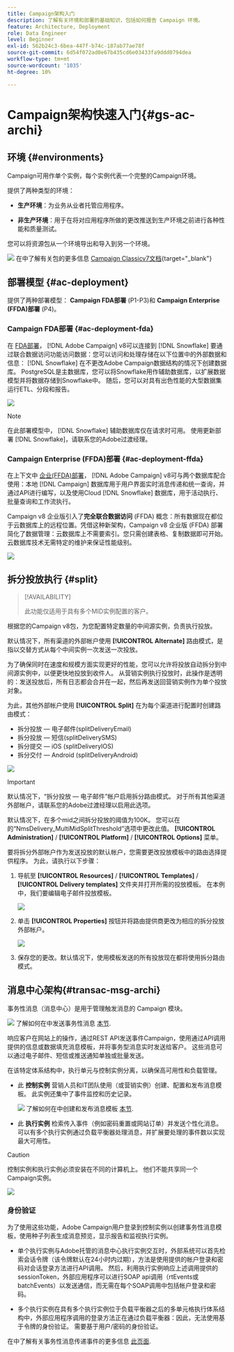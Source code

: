 ```yaml
---
title: Campaign架构入门
description: 了解有关环境和部署的基础知识，包括如何报告 Campaign 环境。
feature: Architecture, Deployment
role: Data Engineer
level: Beginner
exl-id: 562b24c3-6bea-447f-b74c-187ab77ae78f
source-git-commit: 6d54f072ad0e67b435cd6e03433fa9ddd0794dea
workflow-type: tm+mt
source-wordcount: '1035'
ht-degree: 10%

---
```


# Campaign架构快速入门{#gs-ac-archi}

## 环境 {#environments}

Campaign可用作单个实例，每个实例代表一个完整的Campaign环境。

提供了两种类型的环境：

* **生产环境**：为业务从业者托管应用程序。

* **非生产环境**：用于在将对应用程序所做的更改推送到生产环境之前进行各种性能和质量测试。

您可以将资源包从一个环境导出和导入到另一个环境。

![](../assets/do-not-localize/book.png) 在中了解有关包的更多信息 [Campaign Classicv7文档](https://experienceleague.adobe.com/docs/campaign-classic/using/getting-started/administration-basics/working-with-data-packages.html){target="_blank"}

## 部署模型 {#ac-deployment}

提供了两种部署模型： **Campaign FDA部署** (P1-P3)和 **Campaign Enterprise (FFDA)部署** (P4)。

### Campaign FDA部署 {#ac-deployment-fda}

在 [FDA部署](fda-deployment.md)， [!DNL Adobe Campaign] v8可以连接到 [!DNL Snowflake] 要通过联合数据访问功能访问数据：您可以访问和处理存储在以下位置中的外部数据和信息： [!DNL Snowflake] 在不更改Adobe Campaign数据结构的情况下创建数据库。 PostgreSQL是主数据库，您可以将Snowflake用作辅助数据库，以扩展数据模型并将数据存储到Snowflake中。 随后，您可以对具有出色性能的大型数据集运行ETL、分段和报告。


![](assets/P1-P3-architecture)

>[!NOTE]
>
>在此部署模型中， [!DNL Snowflake] 辅助数据库仅在请求时可用。 使用更新部署 [!DNL Snowflake]，请联系您的Adobe过渡经理。
>

### Campaign Enterprise (FFDA)部署 {#ac-deployment-ffda}

在上下文中 [企业(FFDA)部署](enterprise-deployment.md)， [!DNL Adobe Campaign] v8可与两个数据库配合使用：本地 [!DNL Campaign] 数据库用于用户界面实时消息传递和统一查询，并通过API进行编写，以及使用Cloud [!DNL Snowflake] 数据库，用于活动执行、批量查询和工作流执行。

Campaign v8 企业版引入了&#x200B;**完全联合数据访问** (FFDA) 概念：所有数据现在都位于云数据库上的远程位置。凭借这种新架构，Campaign v8 企业版 (FFDA) 部署简化了数据管理：云数据库上不需要索引。您只需创建表格、复制数据即可开始。云数据库技术无需特定的维护来保证性能级别。

![](assets/P4-architecture.png)


## 拆分投放执行 {#split}

>[!AVAILABILITY]
>
>此功能仅适用于具有多个MID实例配置的客户。

根据您的Campaign v8包，为您配置特定数量的中间源实例，负责执行投放。

默认情况下，所有渠道的外部帐户使用 **[!UICONTROL Alternate]** 路由模式，是指以交替方式从每个中间实例一次发送一次投放。

为了确保同时在速度和规模方面实现更好的性能，您可以允许将投放自动拆分到中间源实例中，以便更快地投放到收件人。 从营销实例执行投放时，此操作是透明的：发送投放后，所有日志都会合并在一起，然后再发送回营销实例作为单个投放对象。

为此，其他外部帐户使用 **[!UICONTROL Split]** 在为每个渠道进行配置时创建路由模式：

* 拆分投放 — 电子邮件(splitDeliveryEmail)
* 拆分投放 — 短信(splitDeliverySMS)
* 拆分提交 — iOS (splitDeliveryIOS)
* 拆分交付 — Android (splitDeliveryAndroid)

![](assets/splitted-delivery.png)

>[!IMPORTANT]
>
>默认情况下，“拆分投放 — 电子邮件”帐户启用拆分路由模式。 对于所有其他渠道外部帐户，请联系您的Adobe过渡经理以启用此选项。
>
>默认情况下，在多个mid之间拆分投放的阈值为100K。 您可以在的“NmsDelivery_MultiMidSplitThreshold”选项中更改此值。 **[!UICONTROL Administration]** / **[!UICONTROL Platform]** / **[!UICONTROL Options]** 菜单。

要将拆分外部帐户作为发送投放的默认帐户，您需要更改投放模板中的路由选择提供程序。 为此，请执行以下步骤：

1. 导航至 **[!UICONTROL Resources]** / **[!UICONTROL Templates]** / **[!UICONTROL Delivery templates]** 文件夹并打开所需的投放模板。 在本例中，我们要编辑电子邮件投放模板。

   ![](assets/split-default-list.png)

1. 单击 **[!UICONTROL Properties]** 按钮并将路由提供商更改为相应的拆分投放外部帐户。

   ![](assets/split-default-delivery.png)

1. 保存您的更改。默认情况下，使用模板发送的所有投放现在都将使用拆分路由模式。

<!--In addition, you can select split external accounts as the default routing provider for all future delivery templates. To do this, change the value of the **[!UICONTROL xtkoption NmsBroadcast_DefaultProvider]** option to the name of the split account.

![](assets/split-default-options.png) -->

## 消息中心架构{#transac-msg-archi}

事务性消息（消息中心）是用于管理触发消息的 Campaign 模块。

![](../assets/do-not-localize/glass.png) 了解如何在中发送事务性消息 [本节](../send/transactional.md).

响应客户在网站上的操作，通过REST API发送事件Campaign，使用通过API调用提供的信息或数据填充消息模板，并将事务型消息实时发送给客户。 这些消息可以通过电子邮件、短信或推送通知单独或批量发送。

在该特定体系结构中，执行单元与控制实例分离，以确保高可用性和负载管理。

* 此 **控制实例** 营销人员和IT团队使用（或营销实例）创建、配置和发布消息模板。 此实例还集中了事件监控和历史记录。

  ![](../assets/do-not-localize/glass.png) 了解如何在中创建和发布消息模板 [本节](../send/transactional.md).

* 此 **执行实例** 检索传入事件（例如密码重置或网站订单）并发送个性化消息。 可以有多个执行实例通过负载平衡器处理消息，并扩展要处理的事件数以实现最大可用性。

>[!CAUTION]
>
>控制实例和执行实例必须安装在不同的计算机上。 他们不能共享同一个Campaign实例。

![](assets/messagecenter_diagram.png)

### 身份验证

为了使用这些功能，Adobe Campaign用户登录到控制实例以创建事务性消息模板，使用种子列表生成消息预览，显示报告和监视执行实例。

* 单个执行实例与Adobe托管的消息中心执行实例交互时，外部系统可以首先检索会话令牌（该令牌默认在24小时内过期），方法是使用提供的帐户登录和密码对会话登录方法进行API调用。
然后，利用执行实例响应上述调用提供的sessionToken，外部应用程序可以进行SOAP api调用（rtEvents或batchEvents）以发送通信，而无需在每个SOAP调用中包括帐户登录和密码。

* 多个执行实例在具有多个执行实例位于负载平衡器之后的多单元格执行体系结构中，外部应用程序调用的登录方法正在通过负载平衡器：因此，无法使用基于令牌的身份验证。 需要基于用户/密码的身份验证。

在中了解有关事务性消息传递事件的更多信息 [此页面](../send/event-processing.md).
